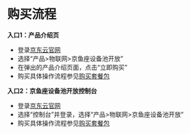 # 购买流程
**入口1：产品介绍页**  
- 登录[京东云官网](https://www.jdcloud.com/)
- 选择“产品>物联网>京鱼座设备池开放”
- 在弹出的产品介绍页面，点击“立即购买”
- 购买具体操作流程参见[购买套餐包](instance-type-family#user-content-1)

**入口2：京鱼座设备池开放控制台**  
- 登录[京东云官网](https://www.jdcloud.com/)
- 选择“控制台”并登录，选择“产品>物联网>京鱼座设备池开放”
- 购买具体操作流程参见[购买套餐包](instance-type-family#user-content-1)
